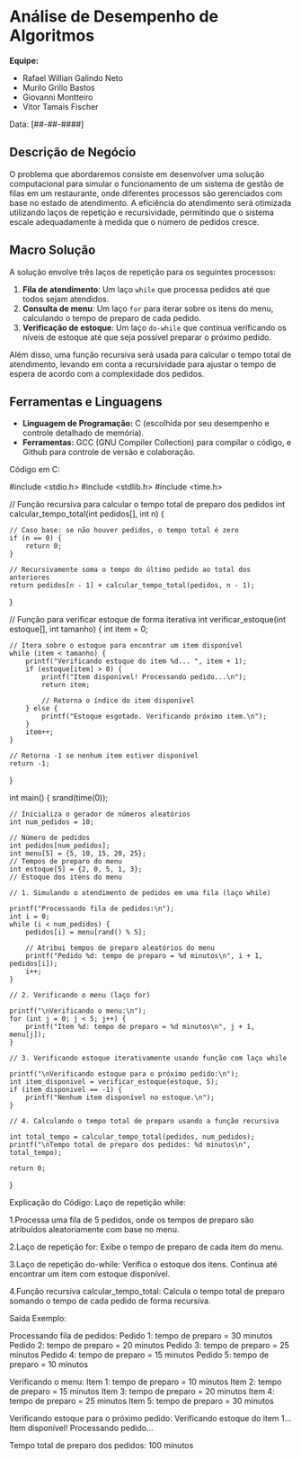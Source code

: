 # Análise de Desempenho de Algoritmos

**Equipe:**

- Rafael Willian Galindo Neto
- Murilo Grillo Bastos
- Giovanni Montteiro
- Vitor Tamais Fischer

Data: [##-##-####]


## Descrição de Negócio

O problema que abordaremos consiste em desenvolver uma solução computacional para simular o funcionamento de um sistema de gestão de filas em um restaurante, onde diferentes processos são gerenciados com base no estado de atendimento. A eficiência do atendimento será otimizada utilizando laços de repetição e recursividade, permitindo que o sistema escale adequadamente à medida que o número de pedidos cresce.


## Macro Solução

A solução envolve três laços de repetição para os seguintes processos:

1. **Fila de atendimento**: Um laço `while` que processa pedidos até que todos sejam atendidos.
2. **Consulta de menu**: Um laço `for` para iterar sobre os itens do menu, calculando o tempo de preparo de cada pedido.
3. **Verificação de estoque**: Um laço `do-while` que continua verificando os níveis de estoque até que seja possível preparar o próximo pedido.

Além disso, uma função recursiva será usada para calcular o tempo total de atendimento, levando em conta a recursividade para ajustar o tempo de espera de acordo com a complexidade dos pedidos.


## Ferramentas e Linguagens

- **Linguagem de Programação:** C (escolhida por seu desempenho e controle detalhado de memória).
- **Ferramentas:** GCC (GNU Compiler Collection) para compilar o código, e Github para controle de versão e colaboração.


Código em C:

#include <stdio.h>
#include <stdlib.h>
#include <time.h>

// Função recursiva para calcular o tempo total de preparo dos pedidos
int calcular_tempo_total(int pedidos[], int n) {

    // Caso base: se não houver pedidos, o tempo total é zero
    if (n == 0) {
        return 0;
    }
    
    // Recursivamente soma o tempo do último pedido ao total dos anteriores
    return pedidos[n - 1] + calcular_tempo_total(pedidos, n - 1);
}

// Função para verificar estoque de forma iterativa
int verificar_estoque(int estoque[], int tamanho) {
    int item = 0;
    
    // Itera sobre o estoque para encontrar um item disponível
    while (item < tamanho) {
        printf("Verificando estoque do item %d... ", item + 1);
        if (estoque[item] > 0) {
            printf("Item disponível! Processando pedido...\n");
            return item; 
            
            // Retorna o índice do item disponível
        } else {
            printf("Estoque esgotado. Verificando próximo item.\n");
        }
        item++;
    }
    
    // Retorna -1 se nenhum item estiver disponível
    return -1;
}

int main() {
    srand(time(0)); 
    
    // Inicializa o gerador de números aleatórios
    int num_pedidos = 10; 
    
    // Número de pedidos
    int pedidos[num_pedidos];
    int menu[5] = {5, 10, 15, 20, 25};
    // Tempos de preparo do menu
    int estoque[5] = {2, 0, 5, 1, 3}; 
    // Estoque dos itens do menu

    // 1. Simulando o atendimento de pedidos em uma fila (laço while)
    
    printf("Processando fila de pedidos:\n");
    int i = 0;
    while (i < num_pedidos) {
        pedidos[i] = menu[rand() % 5]; 
        
        // Atribui tempos de preparo aleatórios do menu
        printf("Pedido %d: tempo de preparo = %d minutos\n", i + 1, pedidos[i]);
        i++;
    }

    // 2. Verificando o menu (laço for)
    
    printf("\nVerificando o menu:\n");
    for (int j = 0; j < 5; j++) {
        printf("Item %d: tempo de preparo = %d minutos\n", j + 1, menu[j]);
    }

    // 3. Verificando estoque iterativamente usando função com laço while
    
    printf("\nVerificando estoque para o próximo pedido:\n");
    int item_disponivel = verificar_estoque(estoque, 5);
    if (item_disponivel == -1) {
        printf("Nenhum item disponível no estoque.\n");
    }

    // 4. Calculando o tempo total de preparo usando a função recursiva
    
    int total_tempo = calcular_tempo_total(pedidos, num_pedidos);
    printf("\nTempo total de preparo dos pedidos: %d minutos\n", total_tempo);

    return 0;
}



Explicação do Código:
Laço de repetição while:

1.Processa uma fila de 5 pedidos, onde os tempos de preparo são atribuídos aleatoriamente com base no menu.

2.Laço de repetição for:
Exibe o tempo de preparo de cada item do menu.

3.Laço de repetição do-while:
Verifica o estoque dos itens. Continua até encontrar um item com estoque disponível.

4.Função recursiva calcular_tempo_total:
Calcula o tempo total de preparo somando o tempo de cada pedido de forma recursiva.

Saída Exemplo:

Processando fila de pedidos:
Pedido 1: tempo de preparo = 30 minutos
Pedido 2: tempo de preparo = 20 minutos
Pedido 3: tempo de preparo = 25 minutos
Pedido 4: tempo de preparo = 15 minutos
Pedido 5: tempo de preparo = 10 minutos

Verificando o menu:
Item 1: tempo de preparo = 10 minutos
Item 2: tempo de preparo = 15 minutos
Item 3: tempo de preparo = 20 minutos
Item 4: tempo de preparo = 25 minutos
Item 5: tempo de preparo = 30 minutos

Verificando estoque para o próximo pedido:
Verificando estoque do item 1... Item disponível! Processando pedido...

Tempo total de preparo dos pedidos: 100 minutos

